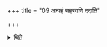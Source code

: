 +++
title = "09 अन्वहं सहस्राणि ददाति"

+++

<details><summary>थिते</summary>

अन्वहं सहस्राणि ददाति । अश्वसहस्रमुत्तमेऽश्वशतं वा ९
</details>
